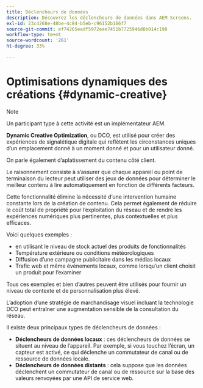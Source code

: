 ```yaml
---
title: Déclencheurs de données
description: Découvrez les déclencheurs de données dans AEM Screens.
exl-id: 23c4268e-48be-4c84-b5eb-c96152b166f7
source-git-commit: ef74265eadf5972eae7451b7725946d8b014c198
workflow-type: tm+mt
source-wordcount: '261'
ht-degree: 33%

---
```


# Optimisations dynamiques des créations {#dynamic-creative}

>[!NOTE]
>
>Un participant type à cette activité est un implémentateur AEM.

**Dynamic Creative Optimization**, ou DCO, est utilisé pour créer des expériences de signalétique digitale qui reflètent les circonstances uniques d’un emplacement donné à un moment donné et pour un utilisateur donné.

On parle également d’aplatissement du contenu côté client.

Le raisonnement consiste à s’assurer que chaque appareil ou point de terminaison du lecteur peut utiliser des jeux de données pour déterminer le meilleur contenu à lire automatiquement en fonction de différents facteurs.

Cette fonctionnalité élimine la nécessité d’une intervention humaine constante lors de la création de contenu. Cela permet également de réduire le coût total de propriété pour l’exploitation du réseau et de rendre les expériences numériques plus pertinentes, plus contextuelles et plus efficaces.

Voici quelques exemples :

* en utilisant le niveau de stock actuel des produits de fonctionnalités
* Température extérieure ou conditions météorologiques
* Diffusion d’une campagne publicitaire dans les médias locaux
* Trafic web et même événements locaux, comme lorsqu’un client choisit un produit pour l’examiner

Tous ces exemples et bien d’autres peuvent être utilisés pour fournir un niveau de contexte et de personnalisation plus élevé.

L’adoption d’une stratégie de marchandisage visuel incluant la technologie DCO peut entraîner une augmentation sensible de la consultation du réseau.

Il existe deux principaux types de déclencheurs de données :

* **Déclencheurs de données locaux** : ces déclencheurs de données se situent au niveau de l’appareil. Par exemple, si vous touchez l’écran, un capteur est activé, ce qui déclenche un commutateur de canal ou de ressource de données locale.
* **Déclencheurs de données distants** : cela suppose que les données déclenchent un commutateur de canal ou de ressource sur la base des valeurs renvoyées par une API de service web.

